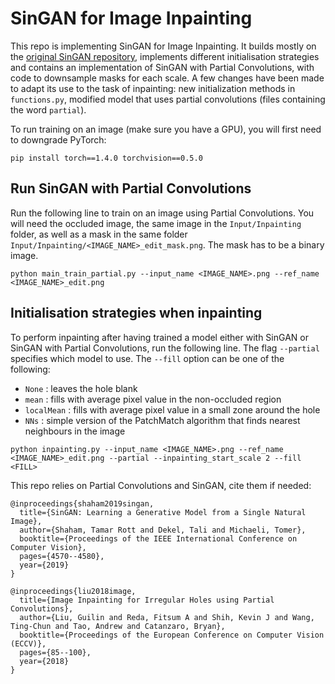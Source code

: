 # SinGAN for Image Inpainting

This repo is implementing SinGAN for Image Inpainting. It builds mostly on the [original SinGAN repository](https://github.com/tamarott/SinGAN), implements different initialisation strategies and contains an implementation of SinGAN with Partial Convolutions, with code to downsample masks for each scale. A few changes have been made to adapt its use to the task of inpainting: new initialization methods in `functions.py`, modified model that uses partial convolutions (files containing the word `partial`).

To run training on an image (make sure you have a GPU), you will first need to downgrade PyTorch:

```
pip install torch==1.4.0 torchvision==0.5.0
```

## Run SinGAN with Partial Convolutions
Run the following line to train on an image using Partial Convolutions. You will need the occluded image, the same image in the `Input/Inpainting` folder, as well as a mask in the same folder `Input/Inpainting/<IMAGE_NAME>_edit_mask.png`. The mask has to be a binary image.

```
python main_train_partial.py --input_name <IMAGE_NAME>.png --ref_name <IMAGE_NAME>_edit.png
```

## Initialisation strategies when inpainting
To perform inpainting after having trained a model either with SinGAN or SinGAN with Partial Convolutions, run the following line. The flag `--partial` specifies which model to use. The `--fill` option can be one of the following:

- `None` : leaves the hole blank
- `mean` : fills with average pixel value in the non-occluded region
- `localMean` : fills with average pixel value in a small zone around the hole
- `NNs` : simple version of the PatchMatch algorithm that finds nearest neighbours in the image

```
python inpainting.py --input_name <IMAGE_NAME>.png --ref_name <IMAGE_NAME>_edit.png --partial --inpainting_start_scale 2 --fill <FILL>
```

This repo relies on Partial Convolutions and SinGAN, cite them if needed:

```
@inproceedings{shaham2019singan,
  title={SinGAN: Learning a Generative Model from a Single Natural Image},
  author={Shaham, Tamar Rott and Dekel, Tali and Michaeli, Tomer},
  booktitle={Proceedings of the IEEE International Conference on Computer Vision},
  pages={4570--4580},
  year={2019}
}

@inproceedings{liu2018image,
  title={Image Inpainting for Irregular Holes using Partial Convolutions},
  author={Liu, Guilin and Reda, Fitsum A and Shih, Kevin J and Wang, Ting-Chun and Tao, Andrew and Catanzaro, Bryan},
  booktitle={Proceedings of the European Conference on Computer Vision (ECCV)},
  pages={85--100},
  year={2018}
}
```
